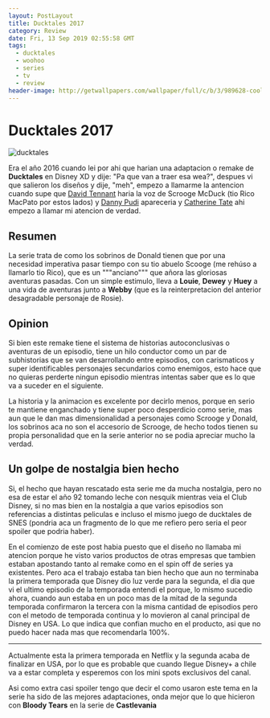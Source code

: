 ```yaml
---
layout: PostLayout
title: Ducktales 2017
category: Review
date: Fri, 13 Sep 2019 02:55:58 GMT
tags:
  - ducktales
  - woohoo
  - series
  - tv
  - review
header-image: http://getwallpapers.com/wallpaper/full/c/b/3/989628-cool-ducktales-wallpapers-3500x1538-for-4k.jpg
---
```

# Ducktales 2017

![ducktales](https://blacknerdproblems.com/wp-content/uploads/2017/12/ducktales-disney-xd-2017.jpeg)

Era el año 2016 cuando lei por ahi que harian una adaptacion o remake de **Ducktales** en Disney XD y dije: "Pa que van a traer esa wea?", despues vi que salieron los diseños y dije, "meh", empezo a llamarme la antencion cuando supe que [David Tennant](https://en.wikipedia.org/wiki/David_Tennant) haria la voz de Scrooge McDuck (tio Rico MacPato por estos lados) y [Danny Pudi](https://en.wikipedia.org/wiki/Danny_Pudi) apareceria y [Catherine Tate](https://en.wikipedia.org/wiki/Catherine_Tate) ahi empezo a llamar mi atencion de verdad.

## Resumen

La serie trata de como los sobrinos de Donald tienen que por una necesidad imperativa pasar tiempo con su tio abuelo Scooge (me rehúso a llamarlo tio Rico), que es un """anciano""" que añora las gloriosas aventuras pasadas. Con un simple estimulo, lleva a **Louie**, **Dewey** y **Huey** a una vida de aventuras junto a **Webby** (que es la reinterpretacion del anterior desagradable personaje de Rosie).

## Opinion

Si bien este remake tiene el sistema de historias autoconclusivas o aventuras de un episodio, tiene un hilo conductor como un par de subhistorias que se van desarrollando entre episodios, con carismaticos y super identificables personajes secundarios como enemigos, esto hace que no quieras perderte ningun episodio mientras intentas saber que es lo que va a suceder en el siguiente.

La historia y la animacion es excelente por decirlo menos, porque en serio te mantiene enganchado y tiene super poco desperdicio como serie, mas aun que le dan mas dimensionalidad a personajes como Scrooge y Donald, los sobrinos aca no son el accesorio de Scrooge, de hecho todos tienen su propia personalidad que en la serie anterior no se podia apreciar mucho la verdad.

## Un golpe de nostalgia bien hecho

Si, el hecho que hayan rescatado esta serie me da mucha nostalgia, pero no esa de estar el año 92 tomando leche con nesquik mientras veia el Club Disney, si no mas bien en la nostalgia a que varios episodios son referencias a distintas peliculas e incluso el mismo juego de ducktales de SNES (pondria aca un fragmento de lo que me refiero pero seria el peor spoiler que podria haber).

En el comienzo de este post habia puesto que el diseño no llamaba mi atencion porque he visto varios productos de otras empresas que tambien estaban apostando tanto al remake como en el spin off de series ya existentes. Pero aca el trabajo estaba tan bien hecho que aun no terminaba la primera temporada que Disney dio luz verde para la segunda, el dia que vi el ultimo episodio de la temporada entendi el porque, lo mismo sucedio ahora, cuando aun estaba en un poco mas de la mitad de la segunda temporada confirmaron la tercera con la misma cantidad de episodios pero con el metodo de temporada continua y lo movieron al canal principal de Disney en USA. Lo que indica que confian mucho en el producto, asi que no puedo hacer nada mas que recomendarla 100%.

<Stars amount="5"/>

---

Actualmente esta la primera temporada en Netflix y la segunda acaba de finalizar en USA, por lo que es probable que cuando llegue Disney+ a chile va a estar completa y esperemos con los mini spots exclusivos del canal.

Asi como extra casi spoiler tengo que decir el como usaron este tema en la serie ha sido de las mejores adaptaciones, onda mejor que lo que hicieron con **Bloody Tears** en la serie de **Castlevania**

<YoutubeVideo url="https://www.youtube.com/watch?v=KF32DRg9opA" />
